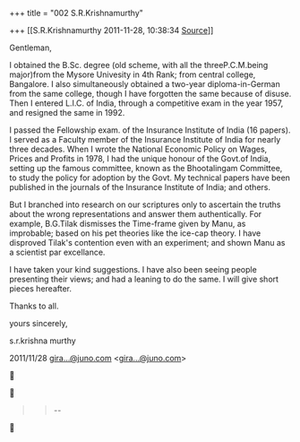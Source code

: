 +++
title = "002 S.R.Krishnamurthy"

+++
[[S.R.Krishnamurthy	2011-11-28, 10:38:34 [Source](https://groups.google.com/g/bvparishat/c/h00Z3gDlAzU)]]



Gentleman,

I obtained the B.Sc. degree (old scheme, with all the threeP.C.M.being major)from the Mysore Univesity in 4th Rank; from central college, Bangalore. I also simultaneously obtained a two-year diploma-in-German from the same college, though I have forgotten the same because of disuse. Then I entered L.I.C. of India, through a competitive exam in the year 1957, and resigned the same in 1992.

I passed the Fellowship exam. of the Insurance Institute of India (16 papers). I served as a Faculty member of the Insurance Institute of India for nearly three decades. When I wrote the National Economic Policy on Wages, Prices and Profits in 1978, I had the unique honour of the Govt.of India, setting up the famous committee, known as the Bhootalingam Committee, to study the policy for adoption by the Govt. My technical papers have been published in the journals of the Insurance Institute of India; and others.

But I branched into research on our scriptures only to ascertain the truths about the wrong representations and answer them authentically. For example, B.G.Tilak dismisses the Time-frame given by Manu, as improbable; based on his pet theories like the ice-cap theory. I have disproved Tilak's contention even with an experiment; and shown Manu as a scientist par excellance.

I have taken your kind suggestions. I have also been seeing people presenting their views; and had a leaning to do the same. I will give short pieces hereafter.

Thanks to all.

yours sincerely,

s.r.krishna murthy  
  

2011/11/28 [gira...@juno.com]() \<[gira...@juno.com]()\>  





> 
> > --  
> > 




